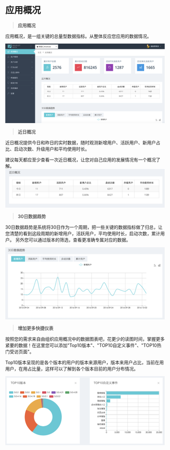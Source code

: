 # 应用概况

> **应用概况**

应用概况，是一组关键的总量型数据指标。从整体反应您应用的数据情况。

![](/assets/general.png)

> **近日概况**

近日概况提供今日和昨日的实时数据，随时观测新增用户、活跃用户、新用户占比、启动次数、升级用户和平均使用时长。

建议每天都应至少查看一次近日概况，让您对自己应用的发展情况有一个概况了解。
![](/assets/recent_overview.png)

> **30日数据趋势**

30日数据趋势是系统将30日作为一个周期，把一些关键的数据指标做了归总，让您清楚的看到这段周期的新增用户，活跃用户，平均使用时长，启动次数，累计用户。 另外您可以通过版本的筛选，查看更准确专属对应的数据。 

![](/assets/30days.png)

> **增加更多快捷仪表**

按照您的需求来自由组织应用概况中的数据图表吧，花更少的读图时间，掌握更多紧要的数据！在这里您可以添加"Top10版本"、"TOP10自定义事件"、"TOP10热门受访页面"。


Top10版本呈现的是各个版本的用户的版本来源用户，版本来用户占比，当前在用用户，在用占比量，这样可以了解到各个版本目前的用户分布情况。

![](top_version_event.png)





